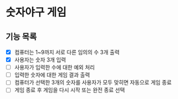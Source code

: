 

# 숫자야구 게임
## 기능 목록

- [x] 컴퓨터는 1~9까지 서로 다른 임의의 수 3개 출력
- [x] 사용자는 숫자 3개 입력
- [ ] 사용자가 입력한 수에 대한 예외 처리
- [ ] 입력한 숫자에 대한 게임 결과 출력
- [ ] 컴퓨터가 선택한 3개의 숫자를 사용자가 모두 맞히면 자동으로 게임 종료
- [ ] 게임 종료 후 게임을 다시 시작 또는 완전 종료 선택
